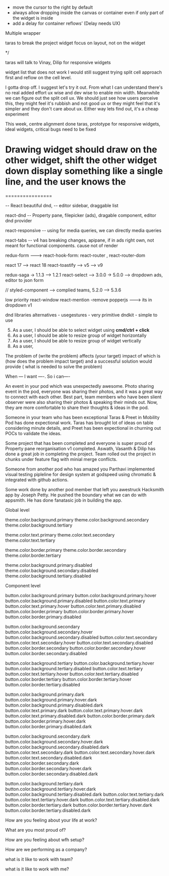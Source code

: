 - move the cursor to the right by default
- always allow dropping inside the canvas or container even if only part of the widget is inside
- add a delay for container reflows’
(Delay needs UX)

Multiple wrapper

taras to break the project
widget 
focus on layout, not on the widget

*/

taras will talk to Vinay, Dilip for responsive widgets


widget list that does not work
I would still suggest trying split cell approach first and reflow on the cell level.

I gotta drop off. I suggest let's try it out. From what I can understand there's no real added effort ux wise and dev wise to enable min width. Meanwhile we can figure out the split cell ux. We should just see how users perceive this, they might feel it's rubbish and not good ux or they might feel that it's simpler and they don't care about ux. Either way lets find out, it's a cheap experiment

This week, centre alignment done
taras, prototype for responsive widgets, ideal widgets, critical bugs need to be fixed

Drawing widget should draw on the other widget, shift the other widget down
display something like a single line, and the user knows the
================
================

-- React beautiful dnd,  -- editor sidebar, draggable list

react-dnd -- Property pane, filepicker (ads), dragable component, editor dnd provider

react-responsive -- using for media queries, we can directly media queries

react-tabs -- v4 has breaking changes, apipane, if in ads right own, not meant for functional components. cause not of render

redux-form ---> react-hook-form:
react-router , react-router-dom

react 17 --> react 18
react-toastify --> v5 --> v9

redux-saga -> 1.1.3 --> 1.2.1
react-select --> 3.0.0 -> 5.0.0 --> dropdown ads, editor to json form


// styled-component --> complied teams, 5.2.0 --> 5.3.6

low priority
react-window
react-mention -remove
popperjs ---> its in dropdown v1

dnd libraries alternatives -
usegestures - very primitive
dndkit - simple to use




5. As a user, I should be able to select widget using **cmd/ctrl + click**
6. As a user, I should be able to resize group of widget horizontally 
7. As a user, I should be able to resize group of widget vertically
8. As a user, 

The problem of (write the problem) affects (your target) impact of which is (how does the problem impact target) and a successful solution would provide ( what is needed to solve the problem)

When — I want —-. So i can—-


An event in your pod which was unexpectedly awesome.
Photo sharing event in the pod, everyone was sharing their photos, and it was a great way to connect with each other. Best part, team members who have been slient observer were also sharing their photos & speaking their minds out. Now, they are more comfortable to share their thoughts & ideas in the pod.

Someone in your team who has been exceptional
Taras & Preet in Mobility Pod has done expectional work. Taras has brought lot of ideas on table considering minute details, and Preet has been expectional in churning out POCs to validate the ideas.

Some project that has been completed and everyone is super proud of
Property pane reorganisation v1 completed. Aswath, Vasanth & Dilip has done a great job in completing the project. Team rolled out the project in chunks under feature flag with minial merge conflicts.

Someone from another pod who has amazed you
Parthavi implemented visual testing pipleline for design system at godspeed using chromatic & integrated with github actions.

Some work done by another pod member that left you awestruck
Hacksmith app by Joseph Petty. He pushed the boundary what we can do with appsmith. He has done fanatasic job in building the app.

Global level

theme.color.background.primary
theme.color.background.secondary
theme.color.background.tertiary

theme.color.text.primary
theme.color.text.secondary
theme.color.text.tertiary

theme.color.border.primary
theme.color.border.secondary
theme.color.border.tertiary

theme.color.background.primary.disabled
theme.color.background.secondary.disabled
theme.color.background.tertiary.disabled

Component level

button.color.background.primary
button.color.background.primary.hover
button.color.background.primary.disabled
button.color.text.primary
button.color.text.primary.hover
button.color.text.primary.disabled
button.color.border.primary
button.color.border.primary.hover
button.color.border.primary.disabled

button.color.background.secondary
button.color.background.secondary.hover
button.color.background.secondary.disabled
button.color.text.secondary
button.color.text.secondary.hover
button.color.text.secondary.disabled
button.color.border.secondary
button.color.border.secondary.hover
button.color.border.secondary.disabled

button.color.background.tertiary
button.color.background.tertiary.hover
button.color.background.tertiary.disabled
button.color.text.tertiary
button.color.text.tertiary.hover
button.color.text.tertiary.disabled
button.color.border.tertiary
button.color.border.tertiary.hover
button.color.border.tertiary.disabled


button.color.background.primary.dark
button.color.background.primary.hover.dark
button.color.background.primary.disabled.dark
button.color.text.primary.dark
button.color.text.primary.hover.dark
button.color.text.primary.disabled.dark
button.color.border.primary.dark
button.color.border.primary.hover.dark
button.color.border.primary.disabled.dark

button.color.background.secondary.dark
button.color.background.secondary.hover.dark
button.color.background.secondary.disabled.dark
button.color.text.secondary.dark
button.color.text.secondary.hover.dark
button.color.text.secondary.disabled.dark
button.color.border.secondary.dark
button.color.border.secondary.hover.dark
button.color.border.secondary.disabled.dark

button.color.background.tertiary.dark
button.color.background.tertiary.hover.dark
button.color.background.tertiary.disabled.dark
button.color.text.tertiary.dark
button.color.text.tertiary.hover.dark
button.color.text.tertiary.disabled.dark
button.color.border.tertiary.dark
button.color.border.tertiary.hover.dark
button.color.border.tertiary.disabled.dark


How are you feeling about your life at work?

What are you most proud of?

How are you feeling about wfh setup?



How are we performing as a company?


what is it like to work with team?


what is it like to work with me?